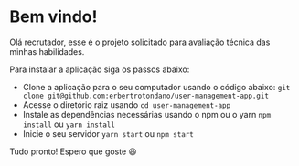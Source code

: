 # Bem vindo!

Olá recrutador, esse é o projeto solicitado para avaliação técnica das minhas habilidades.

Para instalar a aplicação siga os passos abaixo:

- Clone a aplicação para o seu computador usando o código abaixo:
`git clone git@github.com:erbertrotondano/user-management-app.git`
- Acesse o diretório raiz usando
`cd user-management-app`
- Instale as dependências necessárias usando o npm ou o yarn
`npm install` ou `yarn install`
- Inicie o seu servidor
`yarn start` ou `npm start`

Tudo pronto! Espero que goste :smiley:
